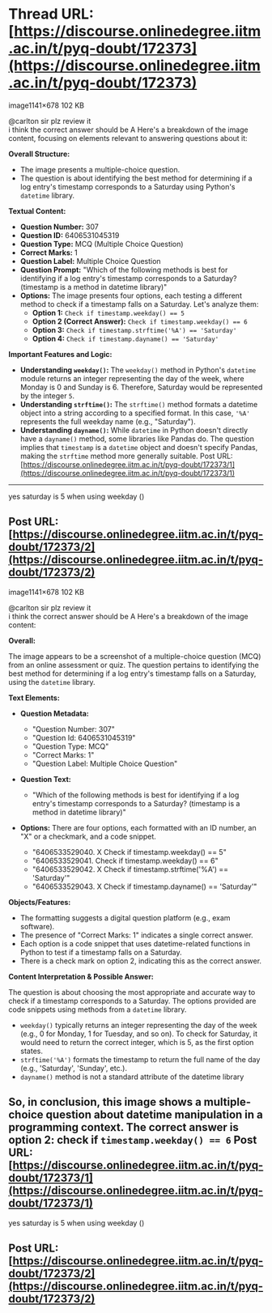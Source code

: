# Thread URL: [https://discourse.onlinedegree.iitm.ac.in/t/pyq-doubt/172373](https://discourse.onlinedegree.iitm.ac.in/t/pyq-doubt/172373)

image1141×678 102 KB

  
@carlton sir plz review it  
i think the correct answer should be A
Here's a breakdown of the image content, focusing on elements relevant to answering questions about it:

**Overall Structure:**

*   The image presents a multiple-choice question.
*   The question is about identifying the best method for determining if a log entry's timestamp corresponds to a Saturday using Python's `datetime` library.

**Textual Content:**

*   **Question Number:** 307
*   **Question ID:** 6406531045319
*   **Question Type:** MCQ (Multiple Choice Question)
*   **Correct Marks:** 1
*   **Question Label:** Multiple Choice Question
*   **Question Prompt:** "Which of the following methods is best for identifying if a log entry's timestamp corresponds to a Saturday? (timestamp is a method in datetime library)"
*   **Options:** The image presents four options, each testing a different method to check if a timestamp falls on a Saturday. Let's analyze them:
    *   **Option 1:** `Check if timestamp.weekday() == 5`
    *   **Option 2 (Correct Answer):** `Check if timestamp.weekday() == 6`
    *   **Option 3:** `Check if timestamp.strftime('%A') == 'Saturday'`
    *   **Option 4:** `Check if timestamp.dayname() == 'Saturday'`

**Important Features and Logic:**

*   **Understanding `weekday()`:**  The `weekday()` method in Python's `datetime` module returns an integer representing the day of the week, where Monday is 0 and Sunday is 6.  Therefore, Saturday would be represented by the integer `5`.
*   **Understanding `strftime()`:** The `strftime()` method formats a datetime object into a string according to a specified format. In this case, `'%A'` represents the full weekday name (e.g., "Saturday").
*   **Understanding `dayname()`:** While `datetime` in Python doesn't directly have a `dayname()` method, some libraries like Pandas do. The question implies that `timestamp` is a `datetime` object and doesn't specify Pandas, making the `strftime` method more generally suitable.
Post URL: [https://discourse.onlinedegree.iitm.ac.in/t/pyq-doubt/172373/1](https://discourse.onlinedegree.iitm.ac.in/t/pyq-doubt/172373/1)
---
yes saturday is 5 when using weekday ()

Post URL: [https://discourse.onlinedegree.iitm.ac.in/t/pyq-doubt/172373/2](https://discourse.onlinedegree.iitm.ac.in/t/pyq-doubt/172373/2)
---
image1141×678 102 KB

  
@carlton sir plz review it  
i think the correct answer should be A
Here's a breakdown of the image content:

**Overall:**

The image appears to be a screenshot of a multiple-choice question (MCQ) from an online assessment or quiz. The question pertains to identifying the best method for determining if a log entry's timestamp falls on a Saturday, using the `datetime` library.

**Text Elements:**

*   **Question Metadata:**
    *   "Question Number: 307"
    *   "Question Id: 6406531045319"
    *   "Question Type: MCQ"
    *   "Correct Marks: 1"
    *   "Question Label: Multiple Choice Question"

*   **Question Text:**
    *   "Which of the following methods is best for identifying if a log entry's timestamp corresponds to a Saturday? (timestamp is a method in datetime library)"

*   **Options:** There are four options, each formatted with an ID number, an "X" or a checkmark, and a code snippet.

    *   "6406533529040. X Check if timestamp.weekday() == 5"
    *   "6406533529041. Check if timestamp.weekday() == 6"
    *   "6406533529042. X Check if timestamp.strftime('%A') == 'Saturday'"
    *   "6406533529043. X Check if timestamp.dayname() == 'Saturday'"

**Objects/Features:**

*   The formatting suggests a digital question platform (e.g., exam software).
*   The presence of "Correct Marks: 1" indicates a single correct answer.
*   Each option is a code snippet that uses datetime-related functions in Python to test if a timestamp falls on a Saturday.
*   There is a check mark on option 2, indicating this as the correct answer.

**Content Interpretation & Possible Answer:**

The question is about choosing the most appropriate and accurate way to check if a timestamp corresponds to a Saturday. The options provided are code snippets using methods from a `datetime` library.

*   `weekday()` typically returns an integer representing the day of the week (e.g., 0 for Monday, 1 for Tuesday, and so on). To check for Saturday, it would need to return the correct integer, which is 5, as the first option states.
*   `strftime('%A')` formats the timestamp to return the full name of the day (e.g., 'Saturday', 'Sunday', etc.).
*   `dayname()` method is not a standard attribute of the datetime library

So, in conclusion, this image shows a multiple-choice question about datetime manipulation in a programming context. The correct answer is option 2: check if `timestamp.weekday() == 6`
Post URL: [https://discourse.onlinedegree.iitm.ac.in/t/pyq-doubt/172373/1](https://discourse.onlinedegree.iitm.ac.in/t/pyq-doubt/172373/1)
---
yes saturday is 5 when using weekday ()

Post URL: [https://discourse.onlinedegree.iitm.ac.in/t/pyq-doubt/172373/2](https://discourse.onlinedegree.iitm.ac.in/t/pyq-doubt/172373/2)
---
